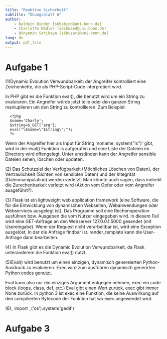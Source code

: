 ```yaml
---
title: "Reaktive Sicherheit"
subtitle: "Übungsblatt 6"
author: 
	- Balduin Binder [s6babind@uni-bonn.de]
	- Charlotte Mädler [s6chmaed@uni-bonn.de]
	- Bünyamin Sarikaya [s6busari@uni-bonn.de]
lang: de
output: pdf_file
---
```


# Aufgabe 1
  (1)Dynamic Evolution Verwundbarkeit: der Angreifer kontrolliert eine Zeichenkette, die als PHP-Script-Code
interpretiert wird.

  In PHP gibt es die Funktion eval(), die benutzt wird um ein String zu evaluieren. Ein Angreifer würde jetzt teile oder den ganzen String maniuplieren um den String zu kontrollieren. Zum Beispiel:
  
```
  <?php
  $name='Charly';
  $string=$_GET['arg'];
  eval("\$name=\"$string\";");
  ?>
```
  
  Wenn der Angreifer hier als Input für String 'noname; system("Is")' gibt, wird in der eval() Funktion Is aufgerufen und eine Liste der Dateien im Directory wird offengelegt. Unter umständen kann der Angreifer sensible Dateien sehen, löschen oder updaten.
  
  (2) Das Schutzziel der Verfügbarkeit (Möchliches Löschen von Daten), der Vertraulichkeit (Sichten von sensiblen Daten) und der Integrität (Datenmanipulation) werden verletzt. Man könnte auch sagen, dass indirekt die Zurechenbarkeit verletzt wird (Aktion vom Opfer oder vom Angreifer ausgeführt?). 
  
  (3) Flask ist ein lightweight web application framework (eine Software, die für die Entwicklung von dynamischen Webseiten, Webanwendungen oder Webservices ausgelegt ist). 
  Das Programm soll eine Rechenoperation ausführen bzw. Ausgeben die vom Nutzer eingegeben wird. In diesem Fall wird eine GET-Anfrage an den Webserver 127.0.0.1:5000 gesendet (mit Usereingabe). Wenn der Request nicht verarbeitbar ist, wird eine Exception ausgelöst, in der die Anfrage findbar ist. render_template kann die User-Anfrage dann bearbeiten. 
  
  (4) In Flask gibt es die Dynamic Evolution Verwundbarkeit, da Flask unteranderem die Funktion eval() nutzt. 
  
 (5)Eval() wird benutzt um einen einzigen, dynamisch genereierten Python-Ausdruck zu evaluieren. Exec wird zum ausführen dynamisch generirten Python codes genutzt.
  
Eval kann also nur ein einziges Argument entgegen nehmen, exec ein code block (loops, class, def, etc.) Eval gibt einen Wert zurück, exec gibt immer None zurück. In python 3 ist exec eine Funktion, die keine Auswirkung auf den compilierten Bytecode der Funktion hat wo exec angewendet wird. 
  
  (6)_ import _('os').system('gedit')
  
  # Aufgabe 3

